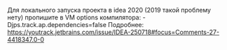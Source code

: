 Для локального запуска проекта в idea 2020 (2019 такой проблему нету) пропишите в VM options компилятора: -Djps.track.ap.dependencies=false
Подробнее: https://youtrack.jetbrains.com/issue/IDEA-250718#focus=Comments-27-4418347.0-0
